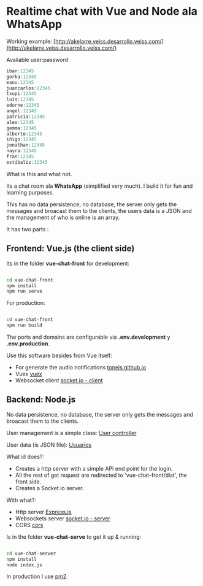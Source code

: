# Realtime chat with Vue and Node ala WhatsApp

Working example: [http://akelarre.veiss.desarrollo.veiss.com/](http://akelarre.veiss.desarrollo.veiss.com/)

Avaliable user:password

~~~ js
iban:12345
gorka:12345
manu:12345
juancarlos:12345
txupi:12345
luis:12345
edurne:12345 
angel:12345 
patricia:12345 
alex:12345 
gemma:12345 
alberto:12345 
iñigo:12345 
jonathan:12345 
nayra:12345 
fran:12345 
estíbaliz:12345 
~~~

What is this and what not.

Its a chat room ala **WhatsApp** (simplified very much). I build it for fun and learning purposes.

This has no data persistence, no database, the server only gets the messages and broacast them to the clients, the users data is a JSON and the management of who is online is an array.

It has two parts :

## Frontend: Vue.js (the client side)

Its in the folder **vue-chat-front** for development:

~~~ bash

cd vue-chat-front
npm install
npm run serve

~~~

For production:

~~~ bash

cd vue-chat-front
npm run build

~~~

The ports and domains are configurable via **.env.development** y **.env.production**.

Use this software besides from Vue itself:

* For generate the audio notifications [tonejs.github.io](https://tonejs.github.io/)
* Vuex [vuex](https://vuex.vuejs.org/guide/modules.html)
* Websocket client [socket.io - client](https://socket.io/)

## Backend: Node.js

No data persistence, no database, the server only gets the messages and broacast them to the clients.

User management is a simple class: [User controller](http://giteado.veiss.com/Veiss/vue-chat/src/branch/master/vue-chat-server/controllers/users.controller.js)

User data (is JSON file): [Usuarios](http://giteado.veiss.com/Veiss/vue-chat/src/branch/master/vue-chat-server/data/users.json)


What id does?:

* Creates a http server with a simple API end point for the login.
* All the rest of get request are redirected to 'vue-chat-front/dist', the front side.
* Creates a Socket.io server.


With what?:

* Http server [Express.js](https://expressjs.com/)
* Websockets server [socket.io - server](https://socket.io/)
* CORS [cors](https://github.com/expressjs/cors)


Is in the folder **vue-chat-serve** to get it up & running:

~~~ bash

cd vue-chat-server
npm install
node index.js

~~~

In production I use [pm2](https://pm2.keymetrics.io/).